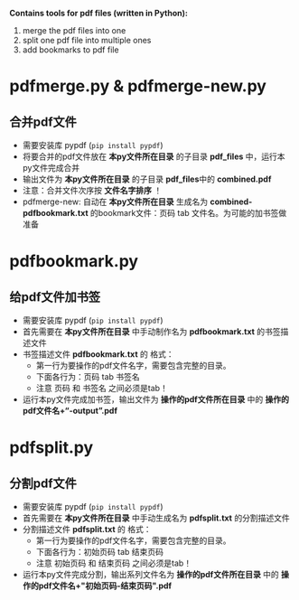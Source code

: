 **Contains tools for pdf files (written in Python):**  
1. merge the pdf files into one  
2. split one pdf file into multiple ones  
3. add bookmarks to pdf file



# pdfmerge.py & pdfmerge-new.py
## 合并pdf文件  
- 需要安装库 pypdf (`pip install pypdf`)  
- 将要合并的pdf文件放在 **本py文件所在目录** 的子目录 **pdf_files** 中，运行本py文件完成合并  
- 输出文件为 **本py文件所在目录** 的子目录 **pdf_files**中的 **combined.pdf**   
- 注意：合并文件次序按 **文件名字排序** ！  
- pdfmerge-new: 自动在 **本py文件所在目录** 生成名为 **combined-pdfbookmark.txt** 的bookmark文件：页码 tab 文件名。为可能的加书签做准备

# pdfbookmark.py
## 给pdf文件加书签  
- 需要安装库 pypdf (`pip install pypdf`)  
- 首先需要在 **本py文件所在目录** 中手动制作名为 **pdfbookmark.txt** 的书签描述文件  
- 书签描述文件 **pdfbookmark.txt** 的 格式：
   - 第一行为要操作的pdf文件名字，需要包含完整的目录。
   - 下面各行为：页码 tab 书签名
   - 注意 页码 和 书签名 之间必须是tab！
- 运行本py文件完成加书签，输出文件为 **操作的pdf文件所在目录** 中的 **操作的pdf文件名+“-output”.pdf**

# pdfsplit.py
## 分割pdf文件  
- 需要安装库 pypdf (`pip install pypdf`)  
- 首先需要在 **本py文件所在目录** 中手动生成名为 **pdfsplit.txt** 的分割描述文件  
- 分割描述文件 **pdfsplit.txt** 的 格式：
    - 第一行为要操作的pdf文件名字，需要包含完整的目录。
    - 下面各行为：初始页码 tab 结束页码
    - 注意 初始页码 和 结束页码 之间必须是tab！
- 运行本py文件完成分割，输出系列文件名为 **操作的pdf文件所在目录** 中的 **操作的pdf文件名+"初始页码-结束页码".pdf**
